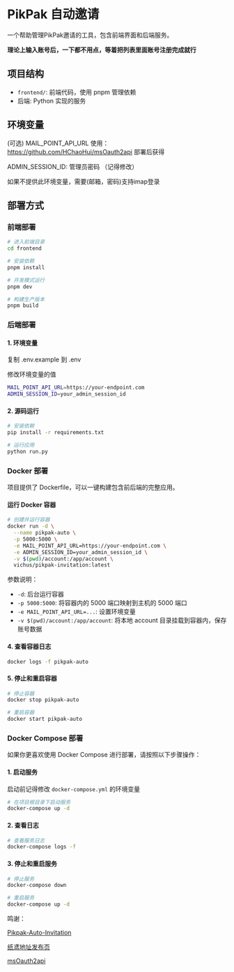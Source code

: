 # PikPak 自动邀请

一个帮助管理PikPak邀请的工具，包含前端界面和后端服务。

**理论上输入账号后，一下都不用点，等着把列表里面账号注册完成就行**

## 项目结构

- `frontend/`: 前端代码，使用 pnpm 管理依赖
- 后端: Python 实现的服务

## 环境变量
(可选) MAIL_POINT_API_URL 使用：https://github.com/HChaoHui/msOauth2api 部署后获得

ADMIN_SESSION_ID: 管理员密码 （记得修改）

如果不提供此环境变量，需要(邮箱，密码)支持imap登录

## 部署方式

### 前端部署

```bash
# 进入前端目录
cd frontend

# 安装依赖
pnpm install

# 开发模式运行
pnpm dev

# 构建生产版本
pnpm build
```

### 后端部署

#### 1. 环境变量
复制 .env.example 到 .env

修改环境变量的值

```bash
MAIL_POINT_API_URL=https://your-endpoint.com
ADMIN_SESSION_ID=your_admin_session_id
```

#### 2. 源码运行

```bash
# 安装依赖
pip install -r requirements.txt

# 运行应用
python run.py
```

### Docker 部署

项目提供了 Dockerfile，可以一键构建包含前后端的完整应用。

#### 运行 Docker 容器

```bash
# 创建并运行容器
docker run -d \
  --name pikpak-auto \
  -p 5000:5000 \
  -e MAIL_POINT_API_URL=https://your-endpoint.com \
  -e ADMIN_SESSION_ID=your_admin_session_id \
  -v $(pwd)/account:/app/account \
  vichus/pikpak-invitation:latest
```

参数说明：
- `-d`: 后台运行容器
- `-p 5000:5000`: 将容器内的 5000 端口映射到主机的 5000 端口
- `-e MAIL_POINT_API_URL=...`: 设置环境变量
- `-v $(pwd)/account:/app/account`: 将本地 account 目录挂载到容器内，保存账号数据

#### 4. 查看容器日志

```bash
docker logs -f pikpak-auto
```

#### 5. 停止和重启容器

```bash
# 停止容器
docker stop pikpak-auto

# 重启容器
docker start pikpak-auto
```

### Docker Compose 部署

如果你更喜欢使用 Docker Compose 进行部署，请按照以下步骤操作：

#### 1. 启动服务

启动前记得修改 `docker-compose.yml` 的环境变量

```bash
# 在项目根目录下启动服务
docker-compose up -d
```

#### 2. 查看日志

```bash
# 查看服务日志
docker-compose logs -f
```

#### 3. 停止和重启服务

```bash
# 停止服务
docker-compose down

# 重启服务
docker-compose up -d
```

鸣谢：

[Pikpak-Auto-Invitation](https://github.com/Bear-biscuit/Pikpak-Auto-Invitation)

[纸鸢地址发布页](https://kiteyuan.info/)

[msOauth2api](https://github.com/HChaoHui/msOauth2api)
